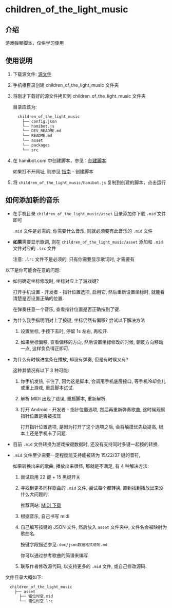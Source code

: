 # children_of_the_light_music

## 介绍

游戏弹琴脚本，仅供学习使用

## 使用说明

1.  下载源文件: [源文件](https://gitee.com/yomua/technology-changes-life/tree/master/packages/autojs/children_of_the_light_music)

2.  手机根目录创建 children_of_the_light_music 文件夹

3.  将刚才下载好的源文件拷贝到 children_of_the_light_music 文件夹

    目录应该为:

    ```bash
      children_of_the_light_music
        ├── config.json
        └── hamibot.js
        └── DEV_README.md
        └── README.md
        └── asset
        └── packages
        └── src
    ```

4.  在 hamibot.com 中创建脚本，参见：[创建脚本](https://docs.hamibot.com/guide/tutorial-create-script)

    如果打不开网址, 则参见 [指南](https://docs.hamibot.com/guide/install-hamibot) - 创建脚本

5.  将 `children_of_the_light_music/hamibot.js` 复制到创建的脚本，点击运行

## 如何添加新的音乐

- 在手机目录 `children_of_the_light_music/asset` 目录添加你下载 `.mid` 文件即可

  `.mid` 文件是必需的, 你需要什么音乐, 则就必须要有此音乐的 `.mid` 文件

- **如果**需要显示歌词, 则在 `children_of_the_light_music/asset` 添加和 `.mid` 文件对应的 `.lrc` 文件

  注意: `.lrc` 文件不是必须的, 只有你需要显示歌词时, 才需要有

以下是你可能会在意的问题:

- 如何确定坐标修改时, 坐标对应上了游戏键?

  打开手机设置 - 开发者 - 指针位置选项, 启用它, 然后重新设置坐标时, 就能看清楚是否设置正确的位置.

  在弹奏任意一个音乐, 查看指针位置是否正确按到了键.

- 为什么我手指明明对上了按键, 坐标仍然有偏移? 尝试以下解决方法

  1. 设置坐标, 手按下去时, 停留 1s 左右, 再松开.

  2. 如果坐标偏移, 查看偏移的方向, 然后设置坐标修改的时候, 朝反方向移动一点, 这样负负得正即可.

- 为什么有时候进度条在播放, 却没有弹奏, 但是有时候又有?

  这种其情况有以下 3 种可能:

  1. 你手机发热, 卡住了, 因为这是脚本, 会调用手机底层接口, 等手机冷却会儿或重上游戏, 重启脚本试试.

  2. 解析 MIDI 出现了错误, 重启脚本, 重新解析.

  3. 打开 Android - 开发者 - 指针位置选项, 然后再重新弹奏歌曲, 这时候观察指针位置是否被按压

     打开指针位置选项, 是因为打开了这个选项之后, 会将触摸优先级提高, 根本上还是手机卡了问题.

- 目前 `.mid` 文件转换为游戏按键数据时, 还没有支持同时多键一起按的转换.

- `.mid` 文件至少需要一定程度能支持能被转为 15/22/37 键的音符,

  如果转换出来的歌曲, 播放出来很怪, 那就是不满足, 有 4 种解决方法:

  1. 尝试启用 22 键 + 15 黑键开关

  2. 寻找到更多同样歌曲的 `.mid` 文件, 尝试每个都转换, 直到找到播放出来没什么大问题的.

     推荐网站: [MIDI 下载](https://www.midishow.com/)

  3. 根据音乐, 自己书写 midi

  4. 自己编写按键的 JSON 文件, 然后放入 `asset` 文件夹中, 文件名会被映射为歌曲名.

     按键字段描述参见: `doc/json数据格式说明.md`

     你可以通过参考歌曲的简谱来编写

  5. 联系作者修改源代码, 以支持更多的 `.mid` 文件, 或自己修改源码.

文件目录大概如下:

```bash
  children_of_the_light_music
    ├── asset
      ├── 错位时空.mid
      └── 错位时空.lrc
```
